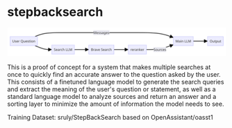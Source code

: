 # stepbacksearch
![search](search.png)

This is a proof of concept for a system that makes multiple searches at once to quickly find an accurate answer to the question asked by the user. This consists of a finetuned language model to generate the search queries and extract the meaning of the user's question or statement, as well as a standard language model to analyze sources and return an answer and a sorting layer to minimize the amount of information the model needs to see.

Training Dataset: sruly/StepBackSearch based on OpenAssistant/oasst1


